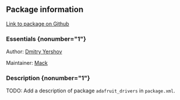 <div id='adafruit_drivers-autogenerated' markdown='1'>


<!-- do not edit this file, autogenerated -->

## Package information 

[Link to package on Github](github:org=duckietown,repo=Software,path=05-teleop/adafruit_drivers,branch=master)

### Essentials {nonumber="1"}

Author: [Dmitry Yershov](mailto:yershov@mit.edu)

Maintainer: [Mack](mailto:mack@duckietown.org)

### Description {nonumber="1"}

TODO: Add a description of package `adafruit_drivers` in `package.xml`.



</div>

